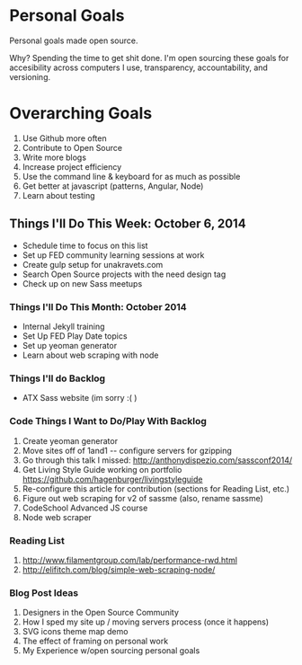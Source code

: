 Personal Goals
==============

Personal goals made open source. 

Why? Spending the time to get shit done. I'm open sourcing these goals for accesibility across computers I use, transparency, accountability, and versioning.

# Overarching Goals
1. Use Github more often
2. Contribute to Open Source
3. Write more blogs
4. Increase project efficiency
5. Use the command line & keyboard for as much as possible
6. Get better at javascript (patterns, Angular, Node)
7. Learn about testing

## Things I'll Do This Week: October 6, 2014
- Schedule time to focus on this list
- Set up FED community learning sessions at work
- Create gulp setup for unakravets.com 
- Search Open Source projects with the need design tag
- Check up on new Sass meetups

### Things I'll Do This Month: October 2014
- Internal Jekyll training
- Set Up FED Play Date topics
- Set up yeoman generator
- Learn about web scraping with node

### Things I'll do Backlog
- ATX Sass website (im sorry :( )

### Code Things I Want to Do/Play With Backlog
1. Create yeoman generator
2. Move sites off of 1and1 -- configure servers for gzipping
3. Go through this talk I missed: http://anthonydispezio.com/sassconf2014/
4. Get Living Style Guide working on portfolio https://github.com/hagenburger/livingstyleguide
5. Re-configure this article for contribution (sections for Reading List, etc.)
6. Figure out web scraping for v2 of sassme (also, rename sassme)
7. CodeSchool Advanced JS course
8. Node web scraper

### Reading List
1. http://www.filamentgroup.com/lab/performance-rwd.html
2. http://elifitch.com/blog/simple-web-scraping-node/

### Blog Post Ideas
1. Designers in the Open Source Community
2. How I sped my site up / moving servers process (once it happens)
3. SVG icons theme map demo
4. The effect of framing on personal work
5. My Experience w/open sourcing personal goals

